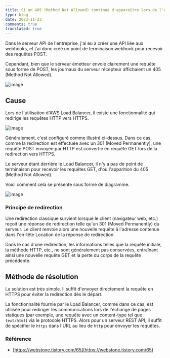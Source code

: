 ```yaml
---
title: Si un 405 (Method Not Allowed) continue d'apparaître lors de l'utilisation d'AWS Load Balancer
type: blog
date: 2023-11-23
comments: true
translated: true
---
```


Dans le serveur API de l'entreprise, j'ai eu à créer une API liée aux webhooks, et j'ai donc créé un point de terminaison webhook pour recevoir des requêtes POST.

Cependant, bien que le serveur émetteur envoie clairement une requête sous forme de POST, les journaux du serveur récepteur affichaient un 405 (Method Not Allowed).

![image](/images/aws/lb_https_redirect_caution-1700742951722.png)

## Cause

Lors de l'utilisation d'AWS Load Balancer, il existe une fonctionnalité qui redirige les requêtes HTTP vers HTTPS.

![image](/images/aws/lb_https_redirect_caution-1700743047350.png)

Généralement, c'est configuré comme illustré ci-dessus. Dans ce cas, comme la redirection est effectuée avec un 301 (Moved Permanently), une requête POST envoyée par HTTP est convertie en requête GET lors de la redirection vers HTTPS.

Le serveur étant derrière le Load Balancer, il n'y a pas de point de terminaison pour recevoir les requêtes GET, d'où l'apparition du 405 (Method Not Allowed).

Voici comment cela se présente sous forme de diagramme.

![image](/images/aws/lb_https_redirect_caution-1700744557719.png)

### Principe de redirection
Une redirection classique survient lorsque le client (navigateur web, etc.) reçoit une réponse de redirection telle qu'un 301 (Moved Permanently) du serveur. Le client renvoie alors une nouvelle requête à l'adresse contenue dans l'en-tête Location de la réponse de redirection.

Dans le cas d'une redirection, les informations telles que la requête initiale, la méthode HTTP, etc., ne sont généralement pas conservées, entraînant ainsi une nouvelle requête GET et la perte du corps de la requête précédente.

## Méthode de résolution
La solution est très simple. Il suffit d'envoyer directement la requête en HTTPS pour éviter la redirection dès le départ.

La fonctionnalité fournie par le Load Balancer, comme dans ce cas, est utilisée pour rediriger les communications lors de l'échange de pages statiques (par exemple, une requête avec un content-type tel que `text/html`) via le protocole HTTPS. Alors pour un serveur REST API, il suffit de spécifier le `https` dans l'URL au lieu de `http` pour envoyer les requêtes.

### Référence
- [https://webstone.tistory.com/65](https://webstone.tistory.com/65)